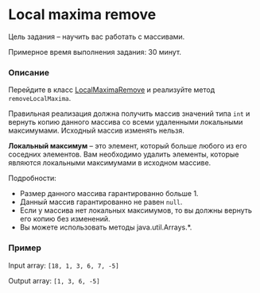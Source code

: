 # Local maxima remove

Цель задания – научить вас работать с массивами.

Примерное время выполнения задания: 30 минут.

### Описание

Перейдите в класс [LocalMaximaRemove](src/main/java/com/epam/training/student_Samvel_Danielyan/arrays/LocalMaximaRemove.java) и реализуйте метод `removeLocalMaxima`.

Правильная реализация должна получить массив значений типа  `int` и вернуть копию данного массива со всеми удаленными локальными максимумами. Исходный массив изменять нельзя.

**Локальный максимум** – это элемент, который больше любого из его соседних элементов. Вам необходимо удалить элементы, которые являются локальными максимумами в исходном массиве.

Подробности:
- Размер данного массива гарантированно больше 1.
- Данный массив гарантированно не равен `null`.
- Если у массива нет локальных максимумов, то вы должны вернуть его копию без изменений.
- Вы можете использовать методы  java.util.Arrays.*.

### Пример

Input array: `[18, 1, 3, 6, 7, -5]`

Output array: `[1, 3, 6, -5]`

